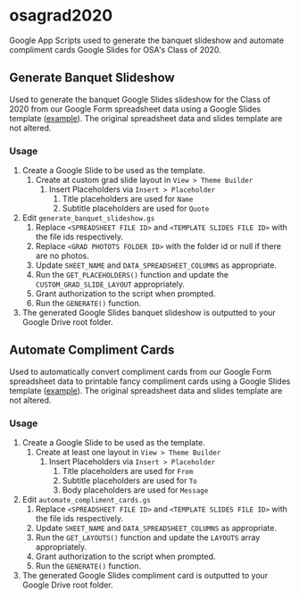 # osagrad2020
Google App Scripts used to generate the banquet slideshow and automate
compliment cards Google Slides for OSA's Class of 2020.

## Generate Banquet Slideshow
Used to generate the banquet Google Slides slideshow for the Class of 2020
from our Google Form spreadsheet data using a Google Slides template
([example](https://docs.google.com/presentation/d/16HOWGPYZFYpPTdqZ4XgxQj2whuuBOgmFoxlrsPKiSCc/edit?usp=sharing)).
The original spreadsheet data and slides template are not altered.

### Usage
1. Create a Google Slide to be used as the template.
    1. Create at custom grad slide layout in `View > Theme Builder`
        1. Insert Placeholders via `Insert > Placeholder`
            1. Title placeholders are used for `Name`
            1. Subtitle placeholders are used for `Quote`
1. Edit `generate_banquet_slideshow.gs`
    1. Replace `<SPREADSHEET FILE ID>` and `<TEMPLATE SLIDES FILE ID>` with the
    file ids respectively.
    1. Replace `<GRAD PHOTOTS FOLDER ID>` with the folder id or null if there
    are no photos.
    1. Update `SHEET_NAME` and `DATA_SPREADSHEET_COLUMNS` as appropriate.
    1. Run the `GET_PLACEHOLDERS()` function and update the
    `CUSTOM_GRAD_SLIDE_LAYOUT` appropriately.
    1. Grant authorization to the script when prompted.
    1. Run the `GENERATE()` function.
1. The generated Google Slides banquet slideshow is outputted to your Google
Drive root folder.

## Automate Compliment Cards
Used to automatically convert compliment cards from our Google Form
spreadsheet data to printable fancy compliment cards using a Google Slides
template ([example](https://docs.google.com/presentation/d/1eL_3oQ9NoLa9SbAerPzg78ajEXAhakemjpB8ERcuzHg/edit?usp=sharing)).
The original spreadsheet data and slides template are not altered.

### Usage
1. Create a Google Slide to be used as the template.
    1. Create at least one layout in `View > Theme Builder`
        1. Insert Placeholders via `Insert > Placeholder`
            1. Title placeholders are used for `From`
            1. Subtitle placeholders are used for `To`
            1. Body placeholders are used for `Message`
1. Edit `automate_compliment_cards.gs`
    1. Replace `<SPREADSHEET FILE ID>` and `<TEMPLATE SLIDES FILE ID>` with the
    file ids respectively.
    1. Update `SHEET_NAME` and `DATA_SPREADSHEET_COLUMNS` as appropriate.
    1. Run the `GET_LAYOUTS()` function and update the `LAYOUTS` array
    appropriately.
    1. Grant authorization to the script when prompted.
    1. Run the `GENERATE()` function.
1. The generated Google Slides compliment card is outputted to your Google
Drive root folder.
